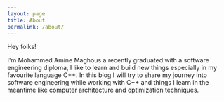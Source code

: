 ```yaml
---
layout: page
title: About
permalink: /about/
---
```



Hey folks!

I'm Mohammed Amine Maghous a recently graduated with a software engineering diploma, I like to learn and build new things especially in my favourite language C++. In this blog I will try to share my journey into software engineering while working with C++ and things I learn in the meantime like computer architecture and optimization techniques.

